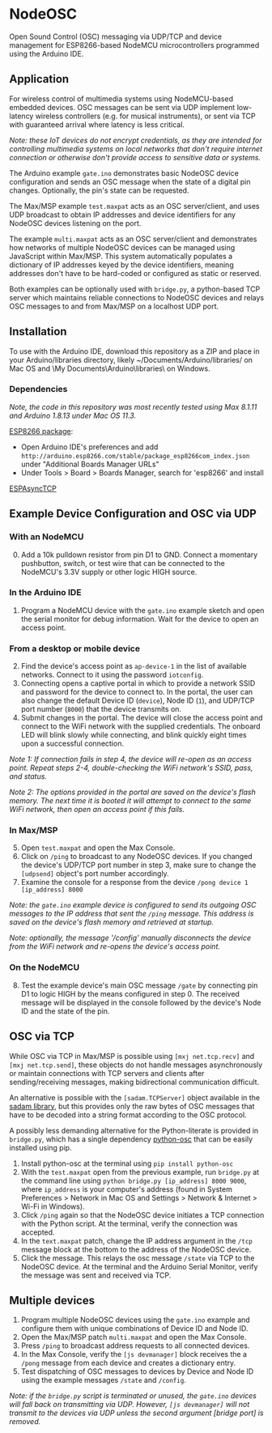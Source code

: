 # NodeOSC

Open Sound Control (OSC) messaging via UDP/TCP and device management for ESP8266-based NodeMCU microcontrollers programmed using the Arduino IDE. 

## Application

For wireless control of multimedia systems using NodeMCU-based embedded devices. OSC messages can be sent via UDP implement low-latency wireless controllers (e.g. for musical instruments), or sent via TCP with guaranteed arrival where latency is less critical. 

*Note: these IoT devices do not encrypt credentials, as they are intended for controlling multimedia systems on local networks that don't require internet connection or otherwise don't provide access to sensitive data or systems.*

The Arduino example `gate.ino` demonstrates basic NodeOSC device configuration and sends an OSC message when the state of a digital pin changes. Optionally, the pin's state can be requested.

The Max/MSP example `test.maxpat` acts as an OSC server/client, and uses UDP broadcast to obtain IP addresses and device identifiers for any NodeOSC devices listening on the port. 

The example `multi.maxpat` acts as an OSC server/client and demonstrates how networks of multiple NodeOSC devices can be managed using JavaScript within Max/MSP. This system automatically populates a dictionary of IP addresses keyed by the device identifiers, meaning addresses don't have to be hard-coded or configured as static or reserved. 

Both examples can be optionally used with `bridge.py`, a python-based TCP server which maintains reliable connections to NodeOSC devices and relays OSC messages to and from Max/MSP on a localhost UDP port.

## Installation

To use with the Arduino IDE, download this repository as a ZIP and place in your Arduino/libraries directory, likely ~/Documents/Arduino/libraries/ on Mac OS and \My Documents\Arduino\libraries\ on Windows. 

### Dependencies

*Note, the code in this repository was most recently tested using Max 8.1.11 and Arduino 1.8.13 under Mac OS 11.3.*

[ESP8266 package](https://create.arduino.cc/projecthub/electropeak/getting-started-w-nodemcu-esp8266-on-arduino-ide-28184f):

* Open Arduino IDE's preferences and add `http://arduino.esp8266.com/stable/package_esp8266com_index.json` under "Additional Boards Manager URLs" 
* Under Tools > Board > Boards Manager, search for 'esp8266' and install

[ESPAsyncTCP](https://github.com/me-no-dev/ESPAsyncTCP)

## Example Device Configuration and OSC via UDP

### With an NodeMCU
0. Add a 10k pulldown resistor from pin D1 to GND. Connect a momentary pushbutton, switch, or test wire that can be connected to the NodeMCU's 3.3V supply or other logic HIGH source.

### In the Arduino IDE
1. Program a NodeMCU device with the `gate.ino` example sketch and open the serial monitor for debug information. Wait for the device to open an access point. 

### From a desktop or mobile device
2. Find the device's access point as `ap-device-1` in the list of available networks. Connect to it using the password `iotconfig`.
3. Connecting opens a captive portal in which to provide a network SSID and password for the device to connect to. In the portal, the user can also change the default Device ID (`device`), Node ID (`1`), and UDP/TCP port number (`8000`) that the device transmits on. 
4. Submit changes in the portal. The device will close the access point and connect to the WiFi network with the supplied credentials. The onboard LED will blink slowly while connecting, and blink quickly eight times upon a successful connection. 

*Note 1: If connection fails in step 4, the device will re-open as an access point. Repeat steps 2-4, double-checking the WiFi network's SSID, pass, and status.*

*Note 2: The options provided in the portal are saved on the device's flash memory. The next time it is booted it will attempt to connect to the same WiFi network, then open an access point if this fails.*

### In Max/MSP

5. Open `test.maxpat` and open the Max Console.
6. Click on `/ping` to broadcast to any NodeOSC devices. If you changed the device's UDP/TCP port number in step 3, make sure to change the `[udpsend]` object's port number accordingly.
7. Examine the console for a response from the device `/pong device 1 [ip_address] 8000`

*Note: the `gate.ino` example device is configured to send its outgoing OSC messages to the IP address that sent the `/ping` message. This address is saved on the device's flash memory and retrieved at startup.*

*Note: optionally, the message '/config' manually disconnects the device from the WiFi network and re-opens the device's access point.*

### On the NodeMCU
8. Test the example device's main OSC message `/gate` by connecting pin D1 to logic HIGH by the means configured in step 0. The received message will be displayed in the console followed by the device's Node ID and the state of the pin.


## OSC via TCP

While OSC via TCP in Max/MSP is possible using `[mxj net.tcp.recv]` and `[mxj net.tcp.send]`, these objects do not handle messages asynchronously or maintain connections with TCP servers and clients after sending/receiving messages, making bidirectional communication difficult. 

An alternative is possible with the `[sadam.TCPServer]` object available in the [sadam library](https://cycling74.com/tools/the-sadam-library/), but this provides only the raw bytes of OSC messages that have to be decoded into a string format according to the OSC protocol. 

A possibly less demanding alternative for the Python-literate is provided in `bridge.py`, which has a single dependency [python-osc](https://pypi.org/project/python-osc/) that can be easily installed using pip.

1. Install python-osc at the terminal using `pip install python-osc`
2. With the `test.maxpat` open from the previous example, run `bridge.py` at the command line using `python bridge.py [ip_address] 8000 9000`, where `ip_address` is your computer's  address (found in System Preferences > Network in Mac OS and Settings > Network & Internet > Wi-Fi in Windows). 
3. Click `/ping` again so that the NodeOSC device initiates a TCP connection with the Python script. At the terminal, verify the connection was accepted. 
4. In the `text.maxpat` patch, change the IP address argument in the `/tcp` message block at the bottom to the address of the NodeOSC device. 
5. Click the message. This relays the osc message `/state` via TCP to the NodeOSC device. At the terminal and the Arduino Serial Monitor, verify the message was sent and received via TCP. 

## Multiple devices

1. Program multiple NodeOSC devices using the `gate.ino` example and configure them with unique combinations of Device ID and Node ID.
2. Open the Max/MSP patch `multi.maxpat` and open the Max Console.
3. Press `/ping` to broadcast address requests to all connected devices.
4. In the Max Console, verify the `[js devmanager]` block receives the a `/pong` message from each device and creates a dictionary entry.
5. Test dispatching of OSC messages to devices by Device and Node ID using the example messages `/state` and `/config`.

*Note: if the `bridge.py` script is terminated or unused, the `gate.ino` devices will fall back on transmitting via UDP. However, `[js devmanager]` will not transmit to the devices via UDP unless the second argument [bridge port] is removed.*
